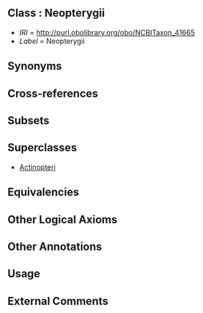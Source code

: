 
## Class : Neopterygii

 * *IRI* = http://purl.obolibrary.org/obo/NCBITaxon_41665
 * *Label* = Neopterygii

## Synonyms


## Cross-references


## Subsets


## Superclasses

 * [Actinopteri](../../NCBITaxon/23/NCBITaxon_186623.md)

## Equivalencies


## Other Logical Axioms


## Other Annotations


## Usage


## External Comments

